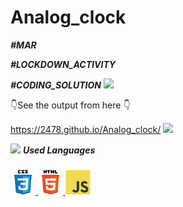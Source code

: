# Analog_clock
***#MAR***

***#LOCKDOWN_ACTIVITY***

***#CODING_SOLUTION*** <img src="https://media.giphy.com/media/WUlplcMpOCEmTGBtBW/giphy.gif" width="30">

👇See the output from here 👇

 https://2478.github.io/Analog_clock/ <img src="https://media.giphy.com/media/ObNTw8Uzwy6KQ/giphy.gif" width="30px">&nbsp;

<img src="https://media.giphy.com/media/iY8CRBdQXODJSCERIr/giphy.gif" width="30px">&nbsp;***Used Languages***
<h3 align="left"><a href="https://www.w3schools.com/css/" target="_blank"> <img src="https://raw.githubusercontent.com/devicons/devicon/master/icons/css3/css3-original-wordmark.svg" alt="css3" width="40" height="40"/> </a> 
<a href="https://www.w3.org/html/" target="_blank"> <img src="https://raw.githubusercontent.com/devicons/devicon/master/icons/html5/html5-original-wordmark.svg" alt="html5" width="40" height="40"/> </a> 
<a href="https://developer.mozilla.org/en-US/docs/Web/JavaScript" target="_blank"> <img src="https://raw.githubusercontent.com/devicons/devicon/master/icons/javascript/javascript-original.svg" alt="javascript" width="40" height="40"/> </a> 

